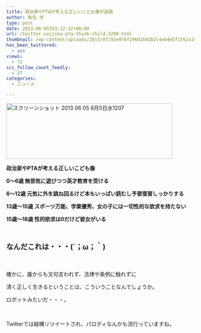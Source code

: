 ```yaml
---
title: 政治家やPTAが考える正しいこども像が話題
author: 魚住 惇
type: post
date: 2013-06-05T03:12:32+00:00
url: /twitter-seijika-pta-think-child-3290.html
thumbnail: /wp-content/uploads/2013/07/93e976f296d1642b2c4e64e5f1f62a1c.png
has_been_twittered:
  - yes
views:
  - 72
scc_follow_count_feedly:
  - 37
categories:
  - ニュース

---
```

<img decoding="async" loading="lazy" title="スクリーンショット 2013-06-05 6月5日水1207.png" src="/wp-content/uploads/2013/06/93e976f296d1642b2c4e64e5f1f62a1c.png" alt="スクリーンショット 2013 06 05 6月5日水1207" width="444" height="149" border="0" />

<!--more-->

**政治家やPTAが考える正しいこども像**

**0〜6歳 無邪気に遊びつつ英才教育を受ける** 

**6〜12歳 元気に外を跳ね回るけど本もいっぱい読むし予習復習しっかりする** 

**13歳〜15歳 スポーツ万能、学業優秀、女の子には一切性的な欲求を持たない** 

**15歳〜18歳 性的欲求は0だけど彼女がいる**

 

<p style="font-size: 19px;">
  <b>なんだこれは・・・(´；ω；｀)</b>
</p>

 

確かに、誰からも文句言われず、法律や条例に触れずに

清く正しく生きるということは、こういうことなんでしょうか。

ロボットみたいだ・・・。

 

Twitterでは結構リツイートされ、パロディなんかも流行っていますね。